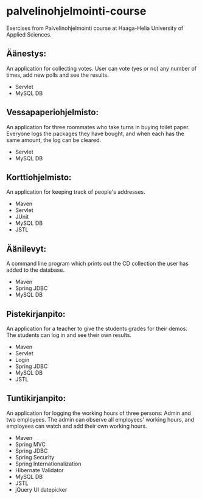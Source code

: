 # palvelinohjelmointi-course
Exercises from Palvelinohjelmointi course at Haaga-Helia University of Applied Sciences.

## Äänestys:
An application for collecting votes. User can vote (yes or no) any number of times, add new polls and see the results.
* Servlet
* MySQL DB

## Vessapaperiohjelmisto:
An application for three roommates who take turns in buying toilet paper. Everyone logs the packages they have bought, and when each has the same amount, the log can be cleared.
* Servlet
* MySQL DB

## Korttiohjelmisto:
An application for keeping track of people's addresses.
* Maven
* Servlet
* JUnit
* MySQL DB
* JSTL

## Äänilevyt:
A command line program which prints out the CD collection the user has added to the database.
* Maven
* Spring JDBC
* MySQL DB

## Pistekirjanpito:
An application for a teacher to give the students grades for their demos. The students can log in and see their own results.
* Maven
* Servlet
* Login
* Spring JDBC
* MySQL DB
* JSTL

## Tuntikirjanpito:
An application for logging the working hours of three persons: Admin and two employees. The admin can observe all employees' working hours, and employees can watch and add their own working hours.
* Maven
* Spring MVC
* Spring JDBC
* Spring Security
* Spring Internationalization
* Hibernate Validator
* MySQL DB
* JSTL
* jQuery UI datepicker
